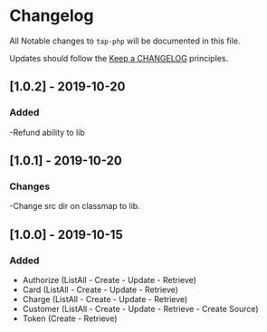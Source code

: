 # Changelog

All Notable changes to `tap-php` will be documented in this file.

Updates should follow the [Keep a CHANGELOG](http://keepachangelog.com/) principles.
## [1.0.2] - 2019-10-20

### Added
-Refund ability to lib

## [1.0.1] - 2019-10-20

### Changes
-Change src dir on classmap to lib.

## [1.0.0] - 2019-10-15

### Added
- Authorize (ListAll - Create - Update - Retrieve)
- Card (ListAll - Create - Update - Retrieve)
- Charge (ListAll - Create - Update - Retrieve)
- Customer (ListAll - Create - Update - Retrieve - Create Source)
- Token (Create - Retrieve)

